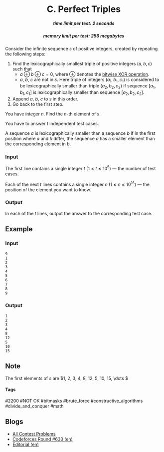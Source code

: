 <h1 style='text-align: center;'> C. Perfect Triples</h1>

<h5 style='text-align: center;'>time limit per test: 2 seconds</h5>
<h5 style='text-align: center;'>memory limit per test: 256 megabytes</h5>

Consider the infinite sequence $s$ of positive integers, created by repeating the following steps:

1. Find the lexicographically smallest triple of positive integers $(a, b, c)$ such that
	* $a \oplus b \oplus c = 0$, where $\oplus$ denotes the [bitwise XOR operation](https://en.wikipedia.org/wiki/Bitwise_operation#XOR).
	* $a$, $b$, $c$ are not in $s$. Here triple of integers $(a_1, b_1, c_1)$ is considered to be lexicographically smaller than triple $(a_2, b_2, c_2)$ if sequence $[a_1, b_1, c_1]$ is lexicographically smaller than sequence $[a_2, b_2, c_2]$.
2. Append $a$, $b$, $c$ to $s$ in this order.
3. Go back to the first step.

You have integer $n$. Find the $n$-th element of $s$.

You have to answer $t$ independent test cases.

A sequence $a$ is lexicographically smaller than a sequence $b$ if in the first position where $a$ and $b$ differ, the sequence $a$ has a smaller element than the corresponding element in $b$.

### Input

The first line contains a single integer $t$ ($1 \le t \le 10^5$) — the number of test cases.

Each of the next $t$ lines contains a single integer $n$ ($1\le n \le 10^{16}$) — the position of the element you want to know.

### Output

In each of the $t$ lines, output the answer to the corresponding test case.

## Example

### Input


```text
9
1
2
3
4
5
6
7
8
9
```
### Output


```text
1
2
3
4
8
12
5
10
15
```
## Note

The first elements of $s$ are $1, 2, 3, 4, 8, 12, 5, 10, 15, \dots $



#### Tags 

#2200 #NOT OK #bitmasks #brute_force #constructive_algorithms #divide_and_conquer #math 

## Blogs
- [All Contest Problems](../Codeforces_Round_633_(Div._1).md)
- [Codeforces Round #633 (en)](../blogs/Codeforces_Round_633_(en).md)
- [Editorial (en)](../blogs/Editorial_(en).md)
